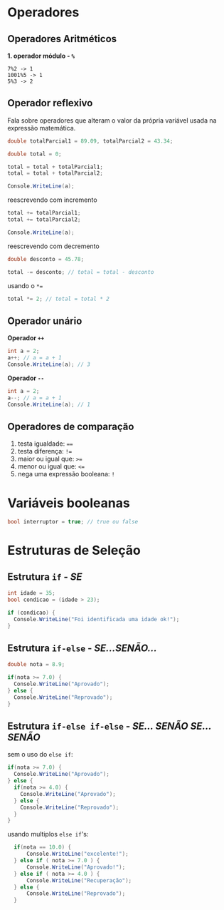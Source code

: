 # Operadores

## Operadores Aritméticos

**1. operador módulo - `%`**

```
7%2 -> 1
1001%5 -> 1
5%3 -> 2
```

## Operador reflexivo

Fala sobre operadores que alteram o valor da própria variável usada na expressão matemática.

```cs
double totalParcial1 = 89.09, totalParcial2 = 43.34;

double total = 0;

total = total + totalParcial1;
total = total + totalParcial2;

Console.WriteLine(a);
```

reescrevendo com incremento
```cs
total += totalParcial1;
total += totalParcial2;

Console.WriteLine(a);
```

reescrevendo com decremento
```cs
double desconto = 45.78;

total -= desconto; // total = total - desconto
```

usando o `*=`

```cs
total *= 2; // total = total * 2
```

## Operador unário

**Operador `++`**

```cs
int a = 2;
a++; // a = a + 1
Console.WriteLine(a); // 3
```

**Operador `--`**

```cs
int a = 2;
a--; // a = a + 1
Console.WriteLine(a); // 1
```

## Operadores de comparação

1. testa igualdade: `==`
2. testa diferença: `!=`
3. maior ou igual que: `>=`
4. menor ou igual que: `<=`
5. nega uma expressão booleana: `!`

# Variáveis booleanas

```cs
bool interruptor = true; // true ou false
```

# Estruturas de Seleção

## Estrutura `if` - *SE*

```cs
int idade = 35;
bool condicao = (idade > 23);

if (condicao) {
  Console.WriteLine("Foi identificada uma idade ok!");
}
```

## Estrutura `if-else` - *SE...SENÃO...*

```cs
double nota = 8.9;

if(nota >= 7.0) {
  Console.WriteLine("Aprovado");
} else {
  Console.WriteLine("Reprovado");
}
```

## Estrutura `if-else if-else` - *SE... SENÃO SE... SENÃO*

sem o uso do `else if`:
```cs
if(nota >= 7.0) {
  Console.WriteLine("Aprovado");
} else {
  if(nota >= 4.0) {
    Console.WriteLine("Aprovado");
  } else {
    Console.WriteLine("Reprovado");
  }
}
```

usando multiplos `else if`'s:

```cs
  if(nota == 10.0) {
      Console.WriteLine("excelente!");
  } else if ( nota >= 7.0 ) {
      Console.WriteLine("Aprovado!");
  } else if ( nota >= 4.0 ) {
      Console.WriteLine("Recuperação");
  } else {
      Console.WriteLine("Reprovado");
  }
```
